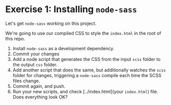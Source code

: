 # Exercise 1: Installing `node-sass`

Let's get `node-sass` working on this project.

We're going to use our compiled CSS to style the `index.html` in the root of this repo.

1. Install `node-sass` as a development dependency.
1. Commit your changes
1. Add a node script that generates the CSS from the input `scss` folder to the output `css` folder.
1. Add another script that does the same, but additionally watches the `scss` folder for changes, triggering a `node-sass` compile each time the SCSS files change.
1. Commit again, and push.
1. Run your new scripts, and check [../index.html](your `index.html`) file. Does everything look OK?